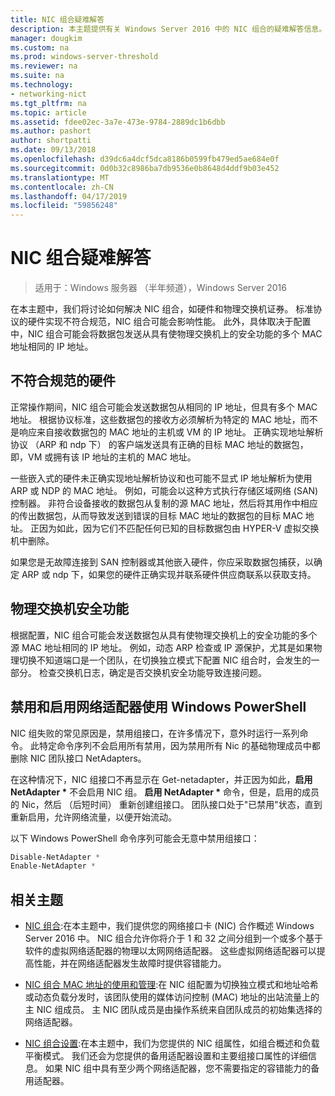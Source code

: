 ```yaml
---
title: NIC 组合疑难解答
description: 本主题提供有关 Windows Server 2016 中的 NIC 组合的疑难解答信息。
manager: dougkim
ms.custom: na
ms.prod: windows-server-threshold
ms.reviewer: na
ms.suite: na
ms.technology:
- networking-nict
ms.tgt_pltfrm: na
ms.topic: article
ms.assetid: fdee02ec-3a7e-473e-9784-2889dc1b6dbb
ms.author: pashort
author: shortpatti
ms.date: 09/13/2018
ms.openlocfilehash: d39dc6a4dcf5dca8186b0599fb479ed5ae684e0f
ms.sourcegitcommit: 0d0b32c8986ba7db9536e0b8648d4ddf9b03e452
ms.translationtype: MT
ms.contentlocale: zh-CN
ms.lasthandoff: 04/17/2019
ms.locfileid: "59856248"
---
```

# <a name="troubleshooting-nic-teaming"></a>NIC 组合疑难解答

>适用于：Windows 服务器 （半年频道），Windows Server 2016

在本主题中，我们将讨论如何解决 NIC 组合，如硬件和物理交换机证券。  标准协议的硬件实现不符合规范，NIC 组合可能会影响性能。 此外，具体取决于配置中，NIC 组合可能会将数据包发送从具有使物理交换机上的安全功能的多个 MAC 地址相同的 IP 地址。

  
## <a name="hardware-that-doesnt-conform-to-specification"></a>不符合规范的硬件  
  
正常操作期间，NIC 组合可能会发送数据包从相同的 IP 地址，但具有多个 MAC 地址。 根据协议标准，这些数据包的接收方必须解析为特定的 MAC 地址，而不是响应来自接收数据包的 MAC 地址的主机或 VM 的 IP 地址。  正确实现地址解析协议 （ARP 和 ndp 下） 的客户端发送具有正确的目标 MAC 地址的数据包，即，VM 或拥有该 IP 地址的主机的 MAC 地址。 
  
一些嵌入式的硬件未正确实现地址解析协议和也可能不显式 IP 地址解析为使用 ARP 或 NDP 的 MAC 地址。  例如，可能会以这种方式执行存储区域网络 (SAN) 控制器。 非符合设备接收的数据包从复制的源 MAC 地址，然后将其用作中相应的传出数据包，从而导致发送到错误的目标 MAC 地址的数据包的目标 MAC 地址。 正因为如此，因为它们不匹配任何已知的目标数据包由 HYPER-V 虚拟交换机中删除。  
  
如果您是无故障连接到 SAN 控制器或其他嵌入硬件，你应采取数据包捕获，以确定 ARP 或 ndp 下，如果您的硬件正确实现并联系硬件供应商联系以获取支持。  

  
## <a name="physical-switch-security-features"></a>物理交换机安全功能  
根据配置，NIC 组合可能会发送数据包从具有使物理交换机上的安全功能的多个源 MAC 地址相同的 IP 地址。 例如，动态 ARP 检查或 IP 源保护，尤其是如果物理切换不知道端口是一个团队，在切换独立模式下配置 NIC 组合时，会发生的一部分。 检查交换机日志，确定是否交换机安全功能导致连接问题。 
  
## <a name="disabling-and-enabling-network-adapters-by-using-windows-powershell"></a>禁用和启用网络适配器使用 Windows PowerShell  

NIC 组失败的常见原因是，禁用组接口，在许多情况下，意外时运行一系列命令。  此特定命令序列不会启用所有禁用，因为禁用所有 Nic 的基础物理成员中都删除 NIC 团队接口 NetAdapters。 

在这种情况下，NIC 组接口不再显示在 Get-netadapter，并正因为如此，**启用 NetAdapter \*** 不会启用 NIC 组。 **启用 NetAdapter \*** 命令，但是，启用的成员的 Nic，然后 （后短时间） 重新创建组接口。 团队接口处于"已禁用"状态，直到重新启用，允许网络流量，以便开始流动。 

以下 Windows PowerShell 命令序列可能会无意中禁用组接口：  
  
```PowerShell 
Disable-NetAdapter *  
Enable-NetAdapter *  
```  
  

  
## <a name="related-topics"></a>相关主题  
- [NIC 组合](NIC-Teaming.md):在本主题中，我们提供您的网络接口卡 (NIC) 合作概述 Windows Server 2016 中。 NIC 组合允许你将介于 1 和 32 之间分组到一个或多个基于软件的虚拟网络适配器的物理以太网网络适配器。 这些虚拟网络适配器可以提高性能，并在网络适配器发生故障时提供容错能力。   

- [NIC 组合 MAC 地址的使用和管理](NIC-Teaming-MAC-Address-Use-and-Management.md):在 NIC 组配置为切换独立模式和地址哈希或动态负载分发时，该团队使用的媒体访问控制 (MAC) 地址的出站流量上的主 NIC 组成员。 主 NIC 团队成员是由操作系统来自团队成员的初始集选择的网络适配器。

- [NIC 组合设置](nic-teaming-settings.md):在本主题中，我们为您提供的 NIC 组属性，如组合概述和负载平衡模式。 我们还会为您提供的备用适配器设置和主要组接口属性的详细信息。 如果 NIC 组中具有至少两个网络适配器，您不需要指定的容错能力的备用适配器。
  


